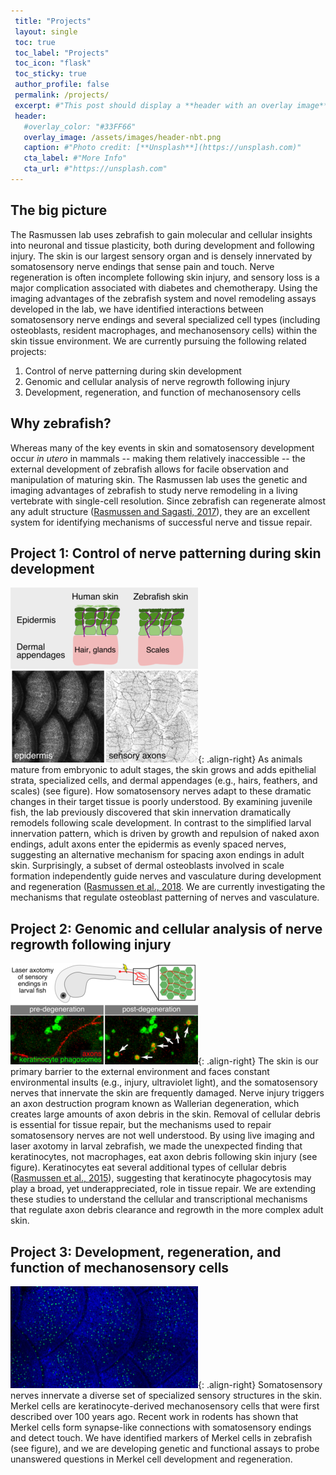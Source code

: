 ```yaml
---
 title: "Projects"
 layout: single
 toc: true
 toc_label: "Projects"
 toc_icon: "flask"
 toc_sticky: true
 author_profile: false
 permalink: /projects/
 excerpt: #"This post should display a **header with an overlay image**, if the  theme supports    it."
 header:
   #overlay_color: "#33FF66"
   overlay_image: /assets/images/header-nbt.png
   caption: #"Photo credit: [**Unsplash**](https://unsplash.com)"
   cta_label: #"More Info"
   cta_url: #"https://unsplash.com"
---
```

## The big picture
The Rasmussen lab uses zebrafish to gain molecular and cellular insights into neuronal and tissue plasticity, both during development and following injury. The skin is our largest sensory organ and is densely innervated by somatosensory nerve endings that sense pain and touch. Nerve regeneration is often incomplete following skin injury, and sensory loss is a major complication associated with diabetes and chemotherapy. Using the imaging advantages of the zebrafish system and novel remodeling assays developed in the lab, we have identified interactions between somatosensory nerve endings and several specialized cell types (including osteoblasts, resident macrophages, and mechanosensory cells) within the skin tissue environment. We are currently pursuing the following related projects: 
1. Control of nerve patterning during skin development
2. Genomic and cellular analysis of nerve regrowth following injury 
3. Development, regeneration, and function of mechanosensory cells

## Why zebrafish?
Whereas many of the key events in skin and somatosensory development occur *in utero* in mammals -- making them relatively inaccessible -- the external development of zebrafish allows for facile observation and manipulation of maturing skin. The Rasmussen lab uses the genetic and imaging advantages of zebrafish to study nerve remodeling in a 
living vertebrate with single-cell resolution. Since zebrafish can regenerate almost any adult structure ([Rasmussen and Sagasti, 2017](/assets/pdf/Rasmussen_Sagasti_ExpNeurol_2017.pdf)), they are an excellent system for identifying mechanisms of successful nerve and tissue repair. 

## Project 1: Control of nerve patterning during skin development
![image-right](/assets/images/Fig3-scales-rni-300.png){: .align-right} As animals mature from embryonic to adult stages, the skin grows and adds epithelial 
strata, specialized cells, and dermal appendages (e.g., hairs, feathers, and scales) (see 
figure). How somatosensory nerves adapt to these dramatic changes in their target tissue is poorly understood. By examining juvenile fish, the lab previously discovered that skin innervation dramatically remodels following scale development. In contrast to the simplified larval innervation pattern, which is driven by growth and repulsion of naked axon endings, adult axons enter the epidermis as evenly spaced nerves, suggesting an alternative mechanism for spacing axon endings in adult skin. Surprisingly, a subset of dermal osteoblasts involved in scale formation independently guide nerves and vasculature during development and regeneration ([Rasmussen et al., 2018](/assets/pdf/Rasmussen_Sagasti_DevCell_2018.pdf). We are currently investigating the mechanisms that regulate osteoblast patterning of nerves and vasculature.

## Project 2: Genomic and cellular analysis of nerve regrowth following injury 
![image-right](/assets/images/Fig1-phago-v3-300.png){: .align-right} The skin is our primary barrier to the external environment and faces constant environmental insults (e.g., injury, ultraviolet light), and the somatosensory nerves that innervate the skin are frequently damaged. Nerve injury triggers an axon destruction program known as Wallerian degeneration, which creates large amounts of axon debris in the skin. Removal of cellular debris is essential for tissue repair, but the mechanisms 
used to repair somatosensory nerves are not well understood. By using live imaging and laser axotomy in larval zebrafish, we made the unexpected finding that keratinocytes, not 
macrophages, eat axon debris following skin injury (see figure). Keratinocytes eat several 
additional types of cellular debris ([Rasmussen et al., 2015](/assets/pdf/Rasmussen_Sagasti_JNeuro_2015.pdf)), 
suggesting that keratinocyte phagocytosis may play a broad, yet underappreciated, role in 
tissue repair. We are extending these studies to understand the cellular and transcriptional mechanisms that regulate axon debris clearance and regrowth in the more complex adult skin.

## Project 3: Development, regeneration, and function of mechanosensory cells
![image-right](/assets/images/Fig-Merkel-300.png){: .align-right} Somatosensory nerves innervate a diverse set of specialized sensory structures in the skin. Merkel cells are  keratinocyte-derived mechanosensory cells that were first described over 100 years ago. Recent work in rodents has shown that Merkel cells form synapse-like connections with somatosensory endings and detect touch. We have identified markers of Merkel cells in zebrafish (see figure), and we are developing genetic and functional assays to probe unanswered questions in Merkel cell development and regeneration.

